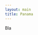 ```yaml
---
layout: main
title: Panama
---
```


<script src="{{ site.baseurl }}/js/lib/d3.min.js"></script>

<body> 
  <p> Bla</p>
<div>
	<style>
		.node {
  		stroke: #fff;
  		stroke-width: 1.5px;
		}

		.link {
  		stroke: #999;
  		stroke-opacity: .6;
		}
	</style>
</div>


<script type="text/javascript">
	var data1 = {
		nodes: [
			{name: 'A', value: 12, type: 'persona'},
			{name: 'B', value: 8, type: 'persona'},
			{name: 'C', value: 2, type: 'institucion'},
			{name: 'D', value: 20, type: 'persona'}
		],
		links: [
			{"source":0,"target":1,"value":2},
			{"source":0,"target":2,"value":2},
			{"source":0,"target":3,"value":1},
			{"source":1,"target":3,"value":1},
			{"source":2,"target":3,"value":3}
		]
	};

	var data2 = {
		nodes: [
			{name: 'D', value: 20, type: 'persona'},
			{name: 'E', value: 12, type: 'persona'},
			{name: 'F', value: 8, type: 'persona'}
		],
		links: [
			{"source":0,"target":1,"value":2},
			{"source":0,"target":2,"value":2},
			{"source":1,"target":2,"value":2}
			
		]
	};

	var data = data1;



var width = 960,
    height = 500;

var color = d3.scale.category20();

var force = d3.layout.force()
    .charge(-120)
    .linkDistance(80)
    .size([width, height]);

var svg = d3.select("body").append("svg")
    .attr("width", width)
    .attr("height", height);





  force.nodes(data.nodes)
      .links(data.links)
      .start();

  var link = svg.selectAll(".link")
      .data(data.links)
    .enter().append("line")
      .attr("class", "link")
      .style("stroke-width", function(d) { return Math.sqrt(d.value); });

  var node = svg.selectAll(".node")
      .data(data.nodes)
    .enter().append("circle")
      .attr("class", "node")
      .attr("r", function(d){return 5*Math.sqrt(d.value)})
      .style("fill", function(d) { 
      	if(d.type === 'institucion'){return 'red'}
        else {return 'blue'};
      })
      .call(force.drag);

  node.append("title")
      .text(function(d) { return d.name; });

  force.on("tick", function() {

    link.attr("x1", function(d) { return d.source.x; })
        .attr("y1", function(d) { return d.source.y; })
        .attr("x2", function(d) { return d.target.x; })
        .attr("y2", function(d) { return d.target.y; });

    node.attr("cx", function(d) { return d.x; })
        .attr("cy", function(d) { return d.y; });
  });

  d3.selectAll("circle").on("click",function(d){
     d3.select("body").append("p").text("Hola");
     var who = d.name
     console.log(who + " es un cara de oso");
     svg.append("circle").attr("class","node").attr("r",10).style("fill","black").call(force.start)
     node.push({name: 'G', value: 12, type: 'persona'})
  })

</script>
</body>
